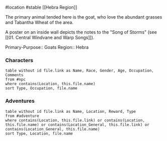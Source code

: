  #location #stable [[Hebra Region]]

The primary animal tended here is the goat, who love the abundant grasses and Tabantha Wheat of the area.

A poster on an inside wall depicts the notes to the "Song of Storms" (see [[01. Central Windvane and Warp Songs]]).

Primary-Purpose:: Goats
Region:: Hebra

### Characters
```dataview
table without id file.link as Name, Race, Gender, Age, Occupation, Comments
from #npc
where contains(Location, this.file.name)
sort Type, Occupation, file.name
```

### Adventures
```dataview
table without id file.link as Name, Location, Reward, Type
from #adventure
where contains(Location, this.file.link) or contains(Location, this.file.name) or contains(Location_General, this.file.link) or contains(Location_General, this.file.name)
sort Type, Location, file.name
```
